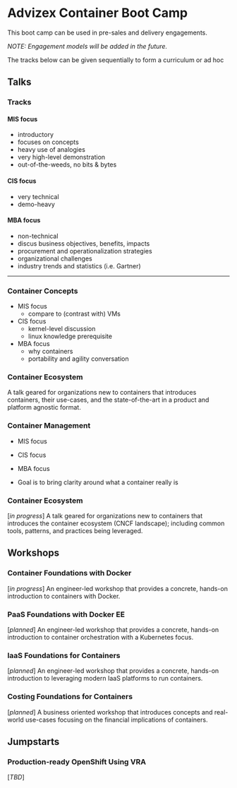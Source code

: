 # Advizex Container Boot Camp

This boot camp can be used in pre-sales and delivery engagements.

_NOTE: Engagement models will be added in the future._

The tracks below can be given sequentially to form a curriculum or ad hoc

## Talks

### Tracks

#### MIS focus

  - introductory
  - focuses on concepts
  - heavy use of analogies
  - very high-level demonstration
  - out-of-the-weeds, no bits & bytes

#### CIS focus

  - very technical
  - demo-heavy

#### MBA focus

  - non-technical
  - discus business objectives, benefits, impacts
  - procurement and operationalization strategies
  - organizational challenges
  - industry trends and statistics (i.e. Gartner)

---

### Container Concepts

  - MIS focus
    * compare to (contrast with) VMs
  - CIS focus
    * kernel-level discussion
    * linux knowledge prerequisite
  - MBA focus
    * why containers
    * portability and agility conversation

### Container Ecosystem

A talk geared for organizations new to containers that introduces containers, their use-cases, and the state-of-the-art in a product and platform agnostic format.

### Container Management

  - MIS focus
  - CIS focus
  - MBA focus

- Goal is to bring clarity around what a container really is

### Container Ecosystem

[_in progress_] A talk geared for organizations new to containers that introduces the container ecosystem (CNCF landscape); including common tools, patterns, and practices being leveraged. 

## Workshops

### Container Foundations with Docker

[_in progress_] An engineer-led workshop that provides a concrete, hands-on introduction to containers with Docker.

### PaaS Foundations with Docker EE

[_planned_] An engineer-led workshop that provides a concrete, hands-on introduction to container orchestration with a Kubernetes focus.

### IaaS Foundations for Containers

[_planned_] An engineer-led workshop that provides a concrete, hands-on introduction to leveraging modern IaaS platforms to run containers.

### Costing Foundations for Containers

[_planned_] A business oriented workshop that introduces concepts and real-world use-cases focusing on the financial implications of containers.

## Jumpstarts

### Production-ready OpenShift Using VRA

[_TBD_] 
